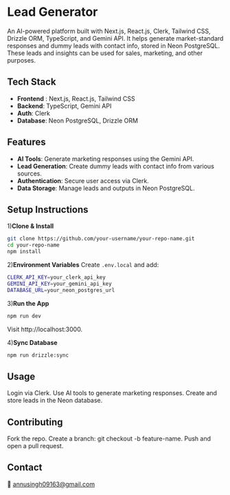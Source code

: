 # Lead Generator
An AI-powered platform built with Next.js, React.js, Clerk, Tailwind CSS, Drizzle ORM, TypeScript, and Gemini API. It helps generate market-standard responses and dummy leads with contact info, stored in Neon PostgreSQL. These leads and insights can be used for sales, marketing, and other purposes.

## Tech Stack
- **Frontend** : Next.js, React.js, Tailwind CSS
- **Backend**: TypeScript, Gemini API
- **Auth**: Clerk
- **Database**: Neon PostgreSQL, Drizzle ORM

## Features
- **AI Tools**: Generate marketing responses using the Gemini API.
- **Lead Generation**: Create dummy leads with contact info from various sources.
- **Authentication**: Secure user access via Clerk.
- **Data Storage**: Manage leads and outputs in Neon PostgreSQL.
## Setup Instructions
1)**Clone & Install**
``` bash
git clone https://github.com/your-username/your-repo-name.git  
cd your-repo-name  
npm install
```


2)**Environment Variables**
Create `.env.local` and add:

```bash
CLERK_API_KEY=your_clerk_api_key  
GEMINI_API_KEY=your_gemini_api_key  
DATABASE_URL=your_neon_postgres_url
```

3)**Run the App**

``` bash
npm run dev
```
Visit http://localhost:3000.

4)**Sync Database**

``` bash
npm run drizzle:sync
```


## Usage 
Login via Clerk.
Use AI tools to generate marketing responses.
Create and store leads in the Neon database.

## Contributing
Fork the repo.
Create a branch: git checkout -b feature-name.
Push and open a pull request.


## Contact
📧 annusingh09163@gmail.com

